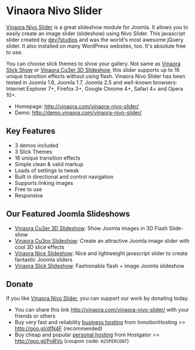 Vinaora Nivo Slider
===================

[Vinaora Nivo Slider](http://vinaora.com/vinaora-nivo-slider/) is a great slideshow module for Joomla. It allows you to easily create an image slider (slideshow) using Nivo Slider. This javascript slider created by [dev7studios](http://nivo.dev7studios.com) and was the world's most awesome jQuery slider. It also installed on many WordPress websites, too. It's absolute free to use.

You can choose slick themes to show your gallery. Not same as [Vinaora Slick Show](http://vinaora.com/vinaora-slick-slideshow/) or [Vinaora Cu3er 3D Slideshow](http://vinaora.com/vinaora-cu3er-3d-slideshow/), this slider supports up to 16 unique transition effects without using flash. Vinaora Nivo Slider has been tested in Joomla 1.6, Joomla 1.7, Joomla 2.5 and well-known browsers: Internet Explorer 7+, Firefox 3+, Google Chrome 4+, Safari 4+ and Opera 10+.

* Homepage: http://vinaora.com/vinaora-nivo-slider/
* Demo: http://demo.vinaora.com/vinaora-nivo-slider/

Key Features
--------
* 3 demos included
* 3 Slick Themes
* 16 unique transition effects
* Simple clean & valid markup
* Loads of settings to tweak
* Built in directional and control navigation
* Supports linking images
* Free to use
* Responsive

Our Featured Joomla Slideshows
------------------------------
* [Vinaora Cu3er 3D Slideshow](http://vinaora.com/vinaora-cu3er-3d-slideshow/): Show Joomla images in 3D Flash Slide-show
* [Vinaora Cu3ox Slideshow](http://vinaora.com/vinaora-cu3ox-slideshow/): Create an attractive Joomla image slider with cool 3D slice effects
* [Vinaora Nice Slideshow](http://vinaora.com/vinaora-nice-slideshow/): Nice and lightweight javascript slider to create fantastic Joomla sliders
* [Vinaora Slick Slideshow](http://vinaora.com/vinaora-slick-slideshow/): Fashionable flash + image Joomla slideshow

Donate
------

If you like [Vinaora Nivo Slider](), you can support our work by donating today.

* You can share this link http://vinaora.com/vinaora-nivo-slider/ with your friends or others
* Buy very fast and reliability [business hosting](https://secure1.inmotionhosting.com/cgi-bin/gby/clickthru.cgi?id=vinaora&page=5) from InmotionHosting >> http://goo.gl/dfN4F (recommended)
* Buy cheap and popular [personal hosting](http://secure.hostgator.com/~affiliat/cgi-bin/affiliates/clickthru.cgi?id=vinaora) from Hostgator >> http://goo.gl/PoRVo (coupon code: `H25PERCENT`)